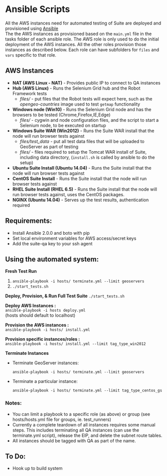 
# Ansible Scripts
  
  All the AWS instances need for automated testing of Suite are deployed and provisioned using [Ansible](http://docs.ansible.com/ansible/playbooks.html)  
  The the AWS instances as provisioned based on the `main.yml` file in the tasks folder of each ansible role. The AWS role is only used to do the initial deployment of the AWS instances. All the other roles provision those instances as described below. Each role can have subfolders for `files` and `vars` specific to that role.  
  
## AWS Instances  
  
* **NAT (AWS Linux - NAT)** - Provides public IP to connect to QA instances  
* **Hub (AWS Linux)** - Runs the Selenium Grid hub and the Robot Framework tests  
  * *files/* - put files that the Robot tests will expect here, such as the *opengeo-countries* image used to test `getmap` functionality  
* **Windows node (Win10)** - Runs the Selenium Grid node and has the browsers to be tested (Chrome,Firefox,IE,Edge)  
  * *files/* - cygwin and node configuration files, and the script to start a Selenium node, to be executed on startup
* **Windows Suite WAR (Win2012)** - Runs the Suite WAR install that the node will run browser tests against  
    * *files/test_data* - put all test data files that will be uploaded to GeoServer as part of testing
    * *files/* - files required to setup the Tomcat WAR install of Suite, including data directory, (`install.sh` is called by ansible to do the setup)
* **Ubuntu Suite Install (Ubuntu 14.04)** - Runs the Suite install that the node will run browser tests against  
* **CentOS Suite Install** - Runs the Suite install that the node will run browser tests against  
* **RHEL Suite Install (RHEL 6.5)** - Runs the Suite install that the node will run browser tests against, uses the CentOS packages. 
* **NGINX (Ubuntu 14.04)** - Serves up the test results, authentication required 
  
## Requirements:

  * Install Ansible 2.0.0 and boto with pip
  * Set local environment variables for AWS access/secret keys
  * Add the suite-qa key to your ssh agent

## Using the automated system:

**Fresh Test Run**
  1. `ansible-playbook -i hosts/ terminate.yml --limit geoservers`
  2. `./start_tests.sh`

**Deploy, Provision, & Run Full Test Suite**
  `./start_tests.sh`

**Deploy AWS Instances :**  
  `ansible-playbook -i hosts deploy.yml`  
  (hosts should default to localhost)

**Provision the AWS instances :**  
  `ansible-playbook -i hosts/ install.yml`
  
**Provision specific instances/roles :**  
 `ansible-playbook -i hosts/ install.yml --limit tag_type_win2012`

**Terminate Instances**

  - Terminate GeoServer instances:

    `ansible-playbook -i hosts/ terminate.yml --limit geoservers`
  
  - Terminate a particular instance:
  
    `ansible-playbook -i hosts/ terminate.yml --limit tag_type_centos_gs`

### Notes:
  * You can limit a playbook to a specific role (as above) or group (see hosts/hosts.yml file for groups, ie. test_runners)
  * Currently a complete teardown of all instances requires some manual steps. This includes terminating all QA instances (can use the terminate.yml script), release the EIP, and delete the subnet route tables. 
  * All instances should be tagged with QA as part of the name.

## To Do:
  * Hook up to build system
